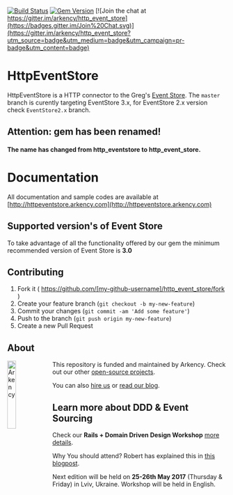 [![Build Status](https://travis-ci.org/arkency/http_event_store.svg?branch=master)](https://travis-ci.org/arkency/http_event_store)
[![Gem Version](https://badge.fury.io/rb/http_event_store.svg)](http://badge.fury.io/rb/http_event_store)
[![Join the chat at https://gitter.im/arkency/http_event_store](https://badges.gitter.im/Join%20Chat.svg)](https://gitter.im/arkency/http_event_store?utm_source=badge&utm_medium=badge&utm_campaign=pr-badge&utm_content=badge)

# HttpEventStore

HttpEventStore is a HTTP connector to the Greg's [Event Store](https://geteventstore.com/).
The `master` branch is curently targeting EventStore 3.x, for EventStore 2.x version check `EventStore2.x` branch.

## Attention: gem has been renamed!
#### The name has changed from http_eventstore to http_event_store.

# Documentation

All documentation and sample codes are available at [http://httpeventstore.arkency.com](http://httpeventstore.arkency.com)

## Supported version's of Event Store

To take advantage of all the functionality offered by our gem the minimum recommended version of Event Store is **3.0**

## Contributing

1. Fork it ( https://github.com/[my-github-username]/http_event_store/fork )
2. Create your feature branch (`git checkout -b my-new-feature`)
3. Commit your changes (`git commit -am 'Add some feature'`)
4. Push to the branch (`git push origin my-new-feature`)
5. Create a new Pull Request

## About

<img src="http://arkency.com/images/arkency.png" alt="Arkency" width="20%" align="left" />

This repository is funded and maintained by Arkency. Check out our other [open-source projects](https://github.com/arkency).

You can also [hire us](http://arkency.com) or [read our blog](http://blog.arkency.com).

## Learn more about DDD & Event Sourcing

Check our **Rails + Domain Driven Design Workshop** [more details](http://blog.arkency.com/ddd-training/).

Why You should attend? Robert has explained this in [this blogpost](http://blog.arkency.com/2016/12/why-would-you-even-want-to-listen-about-ddd/).

Next edition will be held on **25-26th May 2017** (Thursday & Friday) in Lviv, Ukraine.
Workshop will be held in English.
